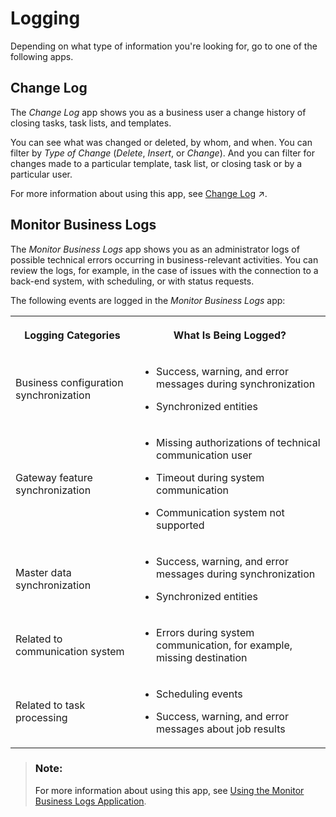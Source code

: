 <!-- loio57375b87280a4ae8bfe2f622e2c2cbf4 -->

# Logging

Depending on what type of information you're looking for, go to one of the following apps.



<a name="loio57375b87280a4ae8bfe2f622e2c2cbf4__section_bzs_cbs_kjb"/>

## Change Log

The *Change Log* app shows you as a business user a change history of closing tasks, task lists, and templates.

You can see what was changed or deleted, by whom, and when. You can filter by *Type of Change* \(*Delete*, *Insert*, or *Change*\). And you can filter for changes made to a particular template, task list, or closing task or by a particular user.

For more information about using this app, see [Change Log](https://help.sap.com/viewer/b3f5b9cf1ab7498fad5b6f297013d65a/SHIP/en-US/e08df37697ed4d8c8b3e4826c203dc6e.html "") :arrow_upper_right:.



<a name="loio57375b87280a4ae8bfe2f622e2c2cbf4__section_sjl_f2d_mjb"/>

## Monitor Business Logs

The *Monitor Business Logs* app shows you as an administrator logs of possible technical errors occurring in business-relevant activities. You can review the logs, for example, in the case of issues with the connection to a back-end system, with scheduling, or with status requests.

The following events are logged in the *Monitor Business Logs* app:

<a name="loio57375b87280a4ae8bfe2f622e2c2cbf4__table_pyp_nhg_dqb"/>


<table>
<tr>
<th>

Logging Categories



</th>
<th>

What Is Being Logged?



</th>
</tr>
<tr>
<td>

Business configuration synchronization



</td>
<td>

-   Success, warning, and error messages during synchronization

-   Synchronized entities




</td>
</tr>
<tr>
<td>

Gateway feature synchronization



</td>
<td>

-   Missing authorizations of technical communication user

-   Timeout during system communication

-   Communication system not supported




</td>
</tr>
<tr>
<td>

Master data synchronization



</td>
<td>

-   Success, warning, and error messages during synchronization

-   Synchronized entities




</td>
</tr>
<tr>
<td>

Related to communication system



</td>
<td>

-   Errors during system communication, for example, missing destination




</td>
</tr>
<tr>
<td>

Related to task processing



</td>
<td>

-   Scheduling events

-   Success, warning, and error messages about job results




</td>
</tr>
</table>

> ### Note:  
> For more information about using this app, see [Using the Monitor Business Logs Application](https://help.sap.com/viewer/9d9c6578dd284b7491e2b6ceb1395329/LATEST/en-US/549c5b91a5594318b3ff29aa68b1ac65.html).

